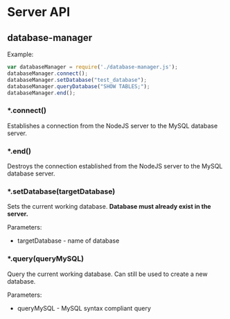 # Server API

## database-manager
Example:

```javascript
var databaseManager = require('./database-manager.js');
databaseManager.connect();
databaseManager.setDatabase("test_database");
databaseManager.queryDatabase("SHOW TABLES;");
databaseManager.end();

```

### *.connect()
Establishes a connection from the NodeJS server to the MySQL database server.

### *.end()
Destroys the connection established from the NodeJS server to the MySQL database server.

### *.setDatabase(targetDatabase)
Sets the current working database. **Database must already exist in the server.**

Parameters:
- targetDatabase - name of database

### *.query(queryMySQL)
Query the current working database. Can still be used to create a new database.

Parameters:
- queryMySQL - MySQL syntax compliant query